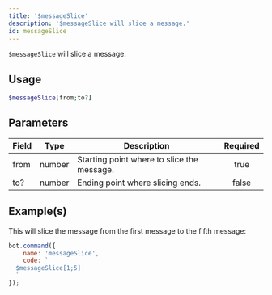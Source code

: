 ```yaml
---
title: '$messageSlice'
description: '$messageSlice will slice a message.'
id: messageSlice
---
```


`$messageSlice` will slice a message.

## Usage

```php
$messageSlice[from;to?]
```

## Parameters

| Field | Type   | Description                                | Required |
| ----- | ------ | ------------------------------------------ |:--------:|
| from  | number | Starting point where to slice the message. |   true   |
| to?   | number | Ending point where slicing ends.           |  false   |

## Example(s)

This will slice the message from the first message to the fifth message:

```javascript
bot.command({
    name: 'messageSlice',
    code: `
  $messageSlice[1;5]
  `
});
```
